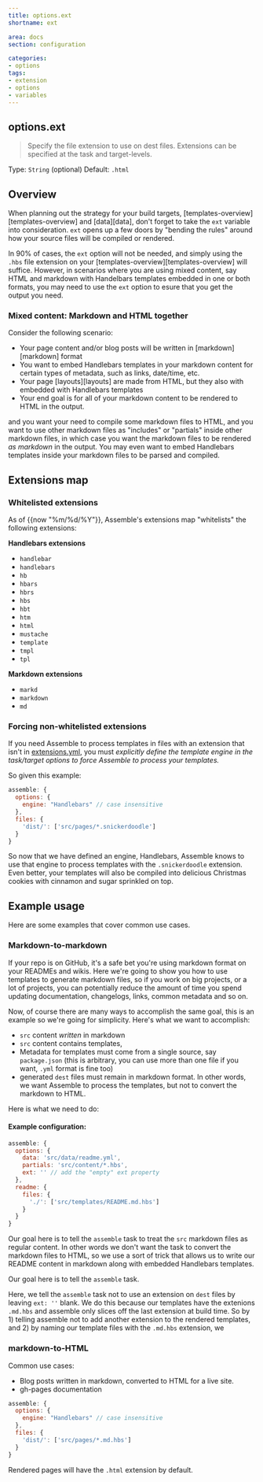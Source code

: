 ```yaml
---
title: options.ext
shortname: ext

area: docs
section: configuration

categories:
- options
tags:
- extension
- options
- variables
---
```

## options.ext

> Specify the file extension to use on dest files. Extensions can be specified at the task and target-levels.

Type: `String` (optional)
Default: `.html`


## Overview
When planning out the strategy for your build targets, [templates-overview][templates-overview] and [data][data], don't forget to take the `ext` variable into consideration. `ext` opens up a few doors by "bending the rules" around how your source files will be compiled or rendered.

In 90% of cases, the `ext` option will not be needed, and simply using the `.hbs` file extension on your [templates-overview][templates-overview] will suffice. However, in scenarios where you are using mixed content, say HTML and markdown with Handelbars templates embedded in one or both formats, you may need to use the `ext` option to esure that you get the output you need.

### Mixed content: Markdown and HTML together

Consider the following scenario:

* Your page content and/or blog posts will be written in [markdown][markdown] format
* You want to embed Handlebars templates in your markdown content for certain types of metadata, such as links, date/time, etc.
* Your page [layouts][layouts] are made from HTML, but they also with embedded with Handlebars templates
* Your end goal is for all of your markdown content to be rendered to HTML in the output.

 and you want your need to compile some markdown files to HTML, and you want to use other markdown files as "includes" or "partials" inside other markdown files, in which case you want the markdown files to be rendered _as markdown_ in the output. You may even want to embed Handlebars templates inside your markdown files to be parsed and compiled.



## Extensions map

### Whitelisted extensions
As of {{now "%m/%d/%Y"}}, Assemble's extensions map "whitelists" the following extensions:

**Handlebars extensions**

* `handlebar`
* `handlebars`
* `hb`
* `hbars`
* `hbrs`
* `hbs`
* `hbt`
* `htm`
* `html`
* `mustache`
* `template`
* `tmpl`
* `tpl`

**Markdown extensions**

* `markd`
* `markdown`
* `md`


### Forcing non-whitelisted extensions

If you need Assemble to process templates in files with an extension that isn't in [extensions.yml](https://github.com/assemble/assemble/blob/master/lib/engine/extensions.yml), you must _explicitly define the template engine in the task/target options to force Assemble to process your templates._

So given this example:

``` js
assemble: {
  options: {
    engine: "Handlebars" // case insensitive
  },
  files: {
    'dist/': ['src/pages/*.snickerdoodle']
  }
}
```
So now that we have defined an engine, Handlebars, Assemble knows to use that engine to process templates with the `.snickerdoodle` extension. Even better, your templates will also be compiled into delicious Christmas cookies with cinnamon and sugar sprinkled on top.



## Example usage
Here are some examples that cover common use cases.


### Markdown-to-markdown
If your repo is on GitHub, it's a safe bet you're using markdown format on your READMEs and wikis. Here we're going to show you how to use templates to generate markdown files, so if you work on big projects, or a lot of projects, you can potentially reduce the amount of time you spend updating documentation, changelogs, links, common metadata and so on.

Now, of course there are many ways to accomplish the same goal, this is an example so we're going for simplicity. Here's what we want to accomplish:

* `src` content _written_ in markdown
* `src` content contains templates,
* Metadata for templates must come from a single source, say `package.json` (this is arbitrary, you can use more than one  file if you want, `.yml` format is fine too)
* generated `dest` files must remain in markdown format. In other words, we want Assemble to process the templates, but not to convert the markdown to HTML.

Here is what we need to do:

#### Example configuration:

``` js
assemble: {
  options: {
    data: 'src/data/readme.yml',
    partials: 'src/content/*.hbs',
    ext: '' // add the "empty" ext property
  },
  readme: {
    files: {
      './': ['src/templates/README.md.hbs']
    }
  }
}
```

Our goal here is to tell the `assemble` task to treat the `src` markdown files as regular content. In other words we don't want the task to convert the markdown files to HTML, so we use a sort of trick that allows us to write our README content in markdown along with embedded Handlebars templates.

Our goal here is to tell the `assemble` task.

Here, we tell the `assemble` task not to use an extension on `dest` files by leaving `ext: ''` blank. We do this because our templates have the extenions `.md.hbs` and assemble only slices off the last extension at build time. So by 1) telling assemble not to add another extension to the rendered templates, and 2) by naming our template files with the `.md.hbs` extension, we


### markdown-to-HTML

Common use cases:

* Blog posts written in markdown, converted to HTML for a live site.
* gh-pages documentation

``` js
assemble: {
  options: {
    engine: "Handlebars" // case insensitive
  },
  files: {
    'dist/': ['src/pages/*.md.hbs']
  }
}
```
Rendered pages will have the `.html` extension by default.



[extensions.yml]: https://github.com/assemble/assemble/blob/master/lib/engine/extensions.yml "Valid extensions in Assemble"